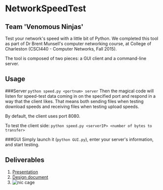 # NetworkSpeedTest
## Team 'Venomous Ninjas'
Test your network's speed with a little bit of Python.
We completed this tool as part of Dr Brent Munsell's computer networking course, at College of Charleston (CSCI440 - Computer Networks, Fall 2015).

The tool is composed of two pieces: a GUI client and a command-line server.
## Usage
###Server
```python speed.py <portnum> server```
Then the magical code will listen for speed-test data coming in on the specified port and respond in a way that the client likes.
That means both sending files when testing download speeds and receiving files when testing upload speeds.

By default, the client uses port 8080. 

To test the client side:
```python speed.py <serverIP> <number of bytes to transfer>```

###GUI
Simply launch it (`python GUI.py`), enter your server's information, and start testing.

## Deliverables
1. [Presentation](https://docs.google.com/presentation/d/1wtkUrT7rsp_aM1Gm9MfwR15F5VKcbG8NarQNsRT8pCc/edit?usp=sharing)
2. [Design document](./finalDesignDoc.docx)
3. ![nic cage](https://stubbornthoughts.files.wordpress.com/2013/01/tumblr_m3fc1bghyt1rq84v4o1_1280.png)
